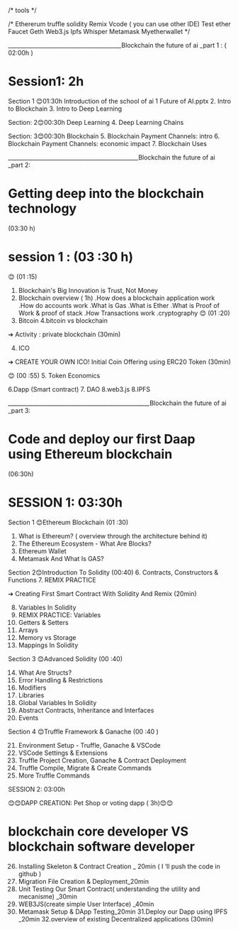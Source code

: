 /* tools */

/*
Ethererum
truffle
solidity
Remix
Vcode ( you can use other IDE)
Test ether Faucet
Geth
Web3.js
Ipfs
Whisper
Metamask
Myetherwallet
*/

________________________________________Blockchain the future of ai _part 1 :
 ( 02:00h )
 
# Session1: 2h

Section 1 😊01:30h
Introduction of the school of ai
1 Future of AI.pptx
2. Intro to Blockchain
3. Intro to Deep Learning

Section: 2😊00:30h
 Deep Learning
4. Deep Learning Chains

Section: 3😊00:30h
Blockchain
5. Blockchain Payment Channels: intro
6. Blockchain Payment Channels: economic impact
7. Blockchain Uses 

______________________________________________Blockchain the future of ai _part 2:
 # Getting deep into the blockchain technology
 (03:30 h)
 
# session 1 : (03 :30 h)
 😊 (01 :15)
1. Blockchain's Big Innovation is Trust, Not Money
2. Blockchain overview ( 1h)
.How does a blockchain application work
.How do accounts work
.What is Gas
.What is Ether
.What is Proof of Work & proof of stack
.How Transactions work
.cryptography
 😊 (01 :20)
3. Bitcoin
4.bitcoin vs blockchain

➔ Activity : private blockchain (30min)

4. ICO

➔ CREATE YOUR OWN ICO! Initial Coin Offering using ERC20 Token (30min)

 😊 (00 :55)
5. Token Economics

6.Dapp (Smart contract)
7. DAO
8.web3.js
8.IPFS

__________________________________________________Blockchain the future of ai _part 3:
 # Code and deploy our first Daap using Ethereum blockchain
 (06:30h)
 
# SESSION 1: 03:30h

 Section 1 😊Ethereum Blockchain
 (01 :30)
1. What is Ethereum? ( overview through the architecture behind it)
2. The Ethereum Ecosystem - What Are Blocks?
3. Ethereum Wallet
4. Metamask And What Is GAS?

 Section 2😊Introduction To Solidity
 (00:40)
6. Contracts, Constructors & Functions
7. REMIX PRACTICE

➔ Creating First Smart Contract With Solidity And Remix (20min)

8. Variables In Solidity
9. REMIX PRACTICE: Variables
10. Getters & Setters
11. Arrays
12. Memory vs Storage
13. Mappings In Solidity

 Section 3 😊Advanced Solidity
 (00 :40)
 
14. What Are Structs?
15. Error Handling & Restrictions
16. Modifiers
17. Libraries
18. Global Variables In Solidity
19. Abstract Contracts, Inheritance and Interfaces
20. Events

Section 4 😊Truffle Framework & Ganache
 (00 :40 )
 
21. Environment Setup - Truffle, Ganache & VSCode
22. VSCode Settings & Extensions
23. Truffle Project Creation, Ganache & Contract Deployment
24. Truffle Compile, Migrate & Create Commands
25. More Truffle Commands

SESSION 2: 03:00h

 😊😊DAPP CREATION: Pet Shop or voting dapp ( 3h)😊😊
 # blockchain core developer VS blockchain software developer
26. Installing Skeleton & Contract Creation _ 20min ( I ‘ll push the code in github )
27. Migration File Creation & Deployment_20min
28. Unit Testing Our Smart Contract( understanding the utility and mecanisme) _30min
29. WEB3JS(create simple User Interface) _40min
30. Metamask Setup & DApp Testing_20min
31.Deploy our Dapp using IPFS _20min
32.overview of existing Decentralized applications (30min)
